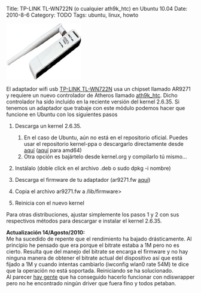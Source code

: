 Title: TP-LINK TL-WN722N (o cualquier ath9k_htc) en Ubuntu 10.04
Date: 2010-8-6
Category: TODO
Tags: ubuntu, linux, howto

![](/img/tlwn722g200x150.jpg)

El adaptador wifi usb [TP-LINK TL-WN722N](http://www.tp-link.com/products/productDetails.asp?pmodel=TL-WN722N) usa un chipset llamado AR9271
y requiere un nuevo controlador de Atheros llamado [ath9k_htc](http://linuxwireless.org/en/users/Drivers/ath9k_htc). Dicho controlador ha
sido incluído en la reciente versión del kernel 2.6.35. Si tenemos un adaptador que trabaje con este módulo podemos hacer que funcione en
Ubuntu con los siguientes pasos

1.  Descarga un kernel 2.6.35.
    1.  En el caso de Ubuntu, aún no está en el repositorio oficial. Puedes usar el repositorio kernel-ppa o descargarlo directamente desde
        [aquí](http://ppa.launchpad.net/kernel-ppa/ppa/ubuntu/pool/main/l/linux-maverick/linux-image-2.6.35-14-generic_2.6.35-14.19%7Elucid1_i386.deb)
        ([aquí](http://ppa.launchpad.net/kernel-ppa/ppa/ubuntu/pool/main/l/linux-maverick/linux-image-2.6.35-14-generic_2.6.35-14.19%7Elucid1_amd64.deb)
        para amd64)
    2.  Otra opción es bajártelo desde kernel.org y compilarlo tú mismo...

2.  Instálalo (doble click en el archivo .deb o sudo dpkg -i nombre)
3.  Descarga el firmware de tu adaptador (ar9271.fw
    [aquí](http://git.kernel.org/?p=linux/kernel/git/dwmw2/linux-firmware.git;a=blob_plain;f=ar9271.fw;hb=HEAD))
4.  Copia el archivo ar9271.fw a /lib/firmware\>
5.  Reinicia con el nuevo kernel

Para otras distribuciones, ajustar simplemente los pasos 1 y 2 con sus respectivos métodos para descargar e instalar el kernel 2.6.35.

**Actualización 14/Agosto/2010:**  
Me ha sucedido de repente que el rendimiento ha bajado drásticamente. Al principio he pensado que era porque el bitrate estaba a 1M pero no
es cierto. Resulta que del manejo del bitrate se encarga el firmware y no hay ninguna manera de obtener el bitrate actual del dispositivo
así que está fijado a 1M y cuando intentas cambiarlo (iwconfig wlan0 rate 54M) te dice que la operación no está soportada. Reiniciando se ha
solucionado.  
Al parecer [hay gente](http://sourceforge.net/apps/mediawiki/ndiswrapper/index.php?title=TP-Link_TL-WN722N) que ha conseguido hacerlo
funcionar con ndiswrapper pero no he encontrado ningún driver que fuera fino y todos petaban.
